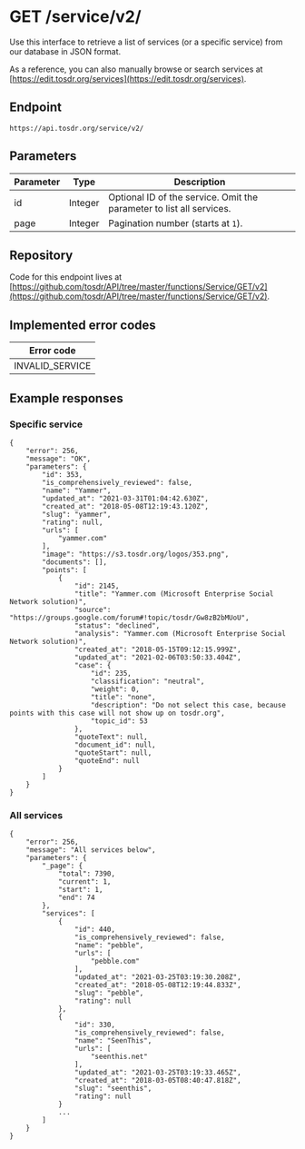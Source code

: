 # GET /service/v2/

Use this interface to retrieve a list of services (or a specific service) from our database in JSON format.

As a reference, you can also manually browse or search services at [https://edit.tosdr.org/services](https://edit.tosdr.org/services).

## Endpoint

```
https://api.tosdr.org/service/v2/
```

## Parameters

| Parameter | Type    | Description                                            |
| --------- | ------- | ------------------------------------------------------ |
| id        | Integer | Optional ID of the service. Omit the parameter to list all services. |
| page      | Integer | Pagination number (starts at `1`).                     |

## Repository

Code for this endpoint lives at [https://github.com/tosdr/API/tree/master/functions/Service/GET/v2](https://github.com/tosdr/API/tree/master/functions/Service/GET/v2).

## Implemented error codes

| Error code       |
| ---------------- |
| INVALID_SERVICE  |

## Example responses

### Specific service

```
{
    "error": 256,
    "message": "OK",
    "parameters": {
        "id": 353,
        "is_comprehensively_reviewed": false,
        "name": "Yammer",
        "updated_at": "2021-03-31T01:04:42.630Z",
        "created_at": "2018-05-08T12:19:43.120Z",
        "slug": "yammer",
        "rating": null,
        "urls": [
            "yammer.com"
        ],
        "image": "https://s3.tosdr.org/logos/353.png",
        "documents": [],
        "points": [
            {
                "id": 2145,
                "title": "Yammer.com (Microsoft Enterprise Social Network solution)",
                "source": "https://groups.google.com/forum#!topic/tosdr/Gw8zB2bMUoU",
                "status": "declined",
                "analysis": "Yammer.com (Microsoft Enterprise Social Network solution)",
                "created_at": "2018-05-15T09:12:15.999Z",
                "updated_at": "2021-02-06T03:50:33.404Z",
                "case": {
                    "id": 235,
                    "classification": "neutral",
                    "weight": 0,
                    "title": "none",
                    "description": "Do not select this case, because points with this case will not show up on tosdr.org",
                    "topic_id": 53
                },
                "quoteText": null,
                "document_id": null,
                "quoteStart": null,
                "quoteEnd": null
            }
        ]
    }
}
```

### All services

```
{
    "error": 256,
    "message": "All services below",
    "parameters": {
        "_page": {
            "total": 7390,
            "current": 1,
            "start": 1,
            "end": 74
        },
        "services": [
            {
                "id": 440,
                "is_comprehensively_reviewed": false,
                "name": "pebble",
                "urls": [
                    "pebble.com"
                ],
                "updated_at": "2021-03-25T03:19:30.208Z",
                "created_at": "2018-05-08T12:19:44.833Z",
                "slug": "pebble",
                "rating": null
            },
            {
                "id": 330,
                "is_comprehensively_reviewed": false,
                "name": "SeenThis",
                "urls": [
                    "seenthis.net"
                ],
                "updated_at": "2021-03-25T03:19:33.465Z",
                "created_at": "2018-03-05T08:40:47.818Z",
                "slug": "seenthis",
                "rating": null
            }
            ...
        ]
    }
}
```
